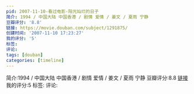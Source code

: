 ```yaml
---
pid: 2007-11-10-看过电影-阳光灿烂的日子
简介: 1994 / 中国大陆 中国香港 / 剧情 爱情 / 姜文 / 夏雨 宁静
豆瓣评分: '8.8'
链接: https://movie.douban.com/subject/1291875/
创建时间: '2007-11-10 17:23:27'
我的评分: '5'
标签:
评论:
tags: [douban]
categories: [timeline]
---
```

简介:1994 / 中国大陆 中国香港 / 剧情 爱情 / 姜文 / 夏雨 宁静
豆瓣评分:8.8
[链接](https://movie.douban.com/subject/1291875/)
我的评分:5
标签:
评论:
